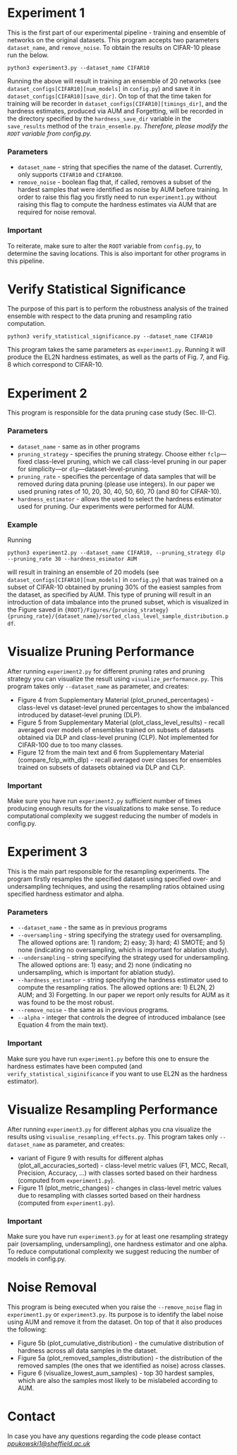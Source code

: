 # Experiment 1

This is the first part of our experimental pipeline - training and ensemble of networks on the original datasets.
This program accepts two parameters ``dataset_name``, and ``remove_noise``. To obtain the results on CIFAR-10 please 
run the below.

```
python3 experiment3.py --dataset_name CIFAR10
```

Running the above will result in training an ensemble of 20 networks (see `dataset_configs[CIFAR10][num_models]` in `config.py`) and 
save it in `dataset_configs[CIFAR10][save_dir]`. On top of that the time taken for training will be recorder in 
`dataset_configs[CIFAR10][timings_dir]`, and the hardness estimates, produced via AUM and Forgetting, will be recorded 
in the directory specified by the `hardness_save_dir` variable in the `save_results` method of the `train_ensemle.py`.
*Therefore, please modify the `ROOT` variable from config.py.*

### Parameters

  - ``dataset_name`` - string that specifies the name of the dataset. Currently, only supports `CIFAR10` and `CIFAR100`.
  - ``remove_noise`` - boolean flag that, if called, removes a subset of the hardest samples that were identified as 
noise by AUM before training. In order to raise this flag you firstly need to run `experiment1.py` without raising this 
flag to compute the hardness estimates via AUM that are required for noise removal.

### Important

To reiterate, make sure to alter the `ROOT` variable from `config.py`, to determine the saving locations. This is also 
important for other programs in this pipeline.

# Verify Statistical Significance

The purpose of this part is to perform the robustness analysis of the trained ensemble with respect to the data pruning 
and resampling ratio computation.

```
python3 verify_statistical_significance.py --dataset_name CIFAR10
```

This program takes the same parameters as `experiment1.py`. Running it will produce the EL2N hardness estimates, as 
well as the parts of Fig. 7, and Fig. 8 which correspond to CIFAR-10.

# Experiment 2

This program is responsible for the data pruning case study (Sec. III-C).

### Parameters

  - ``dataset_name`` - same as in other programs
  - ``pruning_strategy`` - specifies the pruning strategy. Choose either `fclp`—fixed class-level pruning, which we call class-level pruning in our paper for simplicity—or `dlp`—dataset-level-pruning.
  - ``pruning_rate`` - specifies the percentage of data samples that will be removed during data pruning (please use integers). In our paper we used pruning rates of 10, 20, 30, 40, 50, 60, 70 (and 80 for CIFAR-10).
  - ``hardness_estimator`` - allows the used to select the hardness estimator used for pruning. Our experiments were performed for AUM.

### Example

Running 

```
python3 experiment2.py --dataset_name CIFAR10, --pruning_strategy dlp --pruning_rate 30 --hardness_esimator AUM
``` 

will result in training an ensemble of 20 models (see `dataset_configs[CIFAR10][num_models]` in `config.py`) that was
trained on a subset of CIFAR-10 obtained by pruning 30% of the easiest samples from the dataset, as specified by AUM.
This type of pruning will result in an introduction of data imbalance into the pruned subset, which is visualized in the 
Figure saved in `{ROOT}/Figures/{pruning_strategy}{pruning_rate}/{dataset_name}/sorted_class_level_sample_distribution.pdf`.

# Visualize Pruning Performance

After running `experiment2.py` for different pruning rates and pruning strategy you can visualize the result using 
`visualize_performance.py`. This program takes only `--dataset_name` as parameter, and creates:

  - Figure 4 from Supplementary Material (plot_pruned_percentages) - class-level vs dataset-level pruned percentages to 
show the imbalanced introduced by dataset-level pruning (DLP).
  - Figure 5 from Supplementary Material (plot_class_level_results) - recall averaged over models of ensembles 
trained on subsets of datasets obtained via DLP and class-level pruning (CLP). Not implemented for CIFAR-100 due to too 
many classes.
  - Figure 12 from the main text and 6 from Supplementary Material (compare_fclp_with_dlp) - recall averaged over 
classes for ensembles trained on subsets of datasets obtained via DLP and CLP.

### Important

Make sure you have run `experiment2.py` sufficient number of times producing enough results for the visualizations to 
make sense. To reduce computational complexity we suggest reducing the number of models in config.py.

# Experiment 3

This is the main part responsible for the resampling experiments. The program firstly resamples the specified dataset
using specified over- and undersampling techniques, and using the resampling ratios obtained using specified hardness
estimator and alpha.

### Parameters

  - `--dataset_name` - the same as in previous programs
  - `--oversampling` - string specifying the strategy used for oversampling. The allowed options are: 1) random; 2) 
easy; 3) hard; 4) SMOTE; and 5) none (indicating no oversampling, which is important for ablation study).
  - `--undersampling` - string specifying the strategy used for undersampling. The allowed options are: 1) easy; and 2) 
none (indicating no undersampling, which is important for ablation study).
  - `--hardness_estimator` - string specifying the hardness estimator used to compute the resampling ratios. The allowed
options are: 1) EL2N, 2) AUM; and 3) Forgetting. In our paper we report only results for AUM as it was found to be the 
most robust.
  - `--remove_noise` - the same as in previous programs.
  - `--alpha` - integer that controls the degree of introduced imbalance (see Equation 4 from the main text).

### Important

Make sure you have run `experiment1.py` before this one to ensure the hardness estimates have been computed (and 
`verify_statistical_siginificance` if you want to use EL2N as the hardness estimator).

# Visualize Resampling Performance

After running `experiment3.py` for different alphas you cna visualize the results using 
`visualise_resampling_effects.py`. This program takes only `--dataset_name` as parameter, and creates:

  - variant of Figure 9 with results for different alphas (plot_all_accuracies_sorted) - class-level metric values (F1, 
MCC, Recall, Precision, Accuracy, ...) with classes sorted based on their hardness (computed from `experiment1.py`).
  - Figure 11 (plot_metric_changes) - changes in class-level metric values due to resampling with classes sorted based
on their hardness (computed from `experiment1.py`).

### Important

Make sure you have run `experiment3.py` for at least one resampling strategy pair (oversampling, undersampling), one 
hardness estimator and one alpha. To reduce computational complexity we suggest reducing the number of models in 
config.py.

# Noise Removal

This program is being executed when you raise the `--remove_noise` flag in `experiment1.py` or `experiment3.py`. Its
purpose is to identify the label noise using AUM and remove it from the dataset. On top of that it also produces the
following:

  - Figure 5b (plot_cumulative_distribution) - the cumulative distribution of hardness across all data samples in the
dataset.
  - Figure 5a (plot_removed_samples_distribution) - the distribution of the removed samples (the ones that we 
identified as noise) across classes.
  - Figure 6 (visualize_lowest_aum_samples) - top 30 hardest samples, which are also the samples most likely to be 
mislabeled according to AUM.

# Contact

In case you have any questions regarding the code please contact *ppukowski1@sheffield.ac.uk*